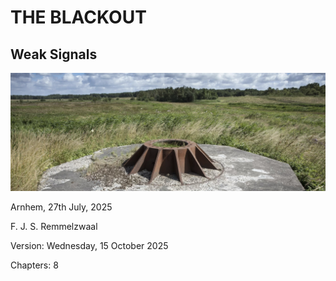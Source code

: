 # THE BLACKOUT

## Weak Signals

![battery](../images/battery.png)

Arnhem, 27th July, 2025

F. J. S. Remmelzwaal

Version: Wednesday, 15 October 2025

Chapters: 8
